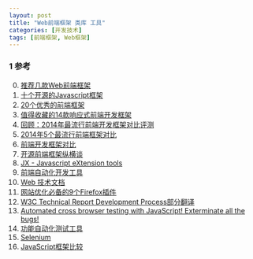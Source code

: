 ```yaml
---
layout: post
title: "Web前端框架 类库 工具"
categories: [开发技术]
tags: [前端框架, Web框架]
---
```



### 1 参考
0. [推荐几款Web前端框架][0]
1. [十个开源的Javascript框架][1]
2. [20个优秀的前端框架][2]
3. [值得收藏的14款响应式前端开发框架][3]
4. [回顾：2014年最流行前端开发框架对比评测][4]
5. [2014年5个最流行前端框架对比][5]
6. [前端开发框架对比][6]
7. [开源前端框架纵横谈][7]
8. [JX - Javascript eXtension tools][8]
9. [前端自动化开发工具][9]
9. [Web 技术文档][10]
10. [网站优化必备的9个Firefox插件][11]
11. [W3C Technical Report Development Process部分翻译][12]
12. [Automated cross browser testing with JavaScript!
Exterminate all the bugs!][13]
13. [功能自动化测试工具][14]
14. [Selenium][15]
15. [JavaScript框架比较](http://www.ibm.com/developerworks/cn/web/wa-jsframeworks/)

[0]: http://www.w3cfuns.com/article-760-1.html "推荐几款Web前端框架"
[1]: http://coolshell.cn/articles/91.html "十个开源的Javascript框架"
[2]: http://www.csdn.net/article/2013-02-25/2814245-20-best-front-end-framework "20个优秀的前端框架"
[3]: http://www.csdn.net/article/2013-07-25/2816344 "值得收藏的14款响应式前端开发框架"
[4]: http://www.csdn.net/article/2015-01-15/2823568-font-end-development-framework "回顾：2014年最流行前端开发框架对比评测"
[5]: http://web.jobbole.com/81876/ "2014年5个最流行前端框架对比"
[6]: http://www.ibm.com/developerworks/cn/web/1404_wangfx_jsframeworks/ "前端开发框架对比"
[7]: http://www.programmer.com.cn/15552/ "开源前端框架纵横谈"
[8]: http://alloyteam.github.io/JX/#home "JX - Javascript eXtension tools"
[9]: http://ju.outofmemory.cn/entry/85028 "前端自动化开发工具"
[10]: https://developer.mozilla.org/zh-CN/docs/Web "Web 技术文档"
[11]: http://www.cnblogs.com/terryglp/articles/2020994.html "网站优化必备的9个Firefox插件"
[12]: http://www.w3ctech.com/topic/746 "W3C Technical Report Development Process部分翻译"
[13]: http://dalekjs.com/index.html "Automated cross browser testing with JavaScript!Exterminate all the bugs!"
[14]: http://www.51testing.com/zhuanti/selenium.html "功能自动化测试工具"
[15]: http://www.seleniumhq.org/ "Selenium"